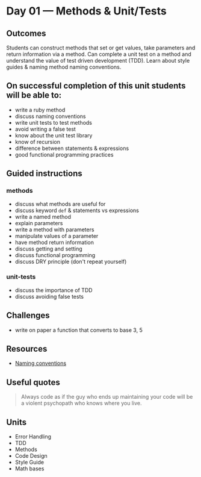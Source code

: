 # Day 01 — Methods & Unit/Tests
## Outcomes
Students can construct methods that set or get values, take parameters and return information via a method. Can complete a unit test on a method and understand the value of test driven development (TDD). Learn about style guides & naming method naming conventions.

## On successful completion of this unit students will be able to:
- write a ruby method
- discuss naming conventions
- write unit tests to test methods
- avoid writing a false test
- know about the unit test library
- know of recursion
- difference between statements & expressions
- good functional programming practices


## Guided instructions

### methods
- discuss what methods are useful for
- discuss keyword ```def``` & statements vs expressions
- write a named method 
- explain parameters
- write a method with parameters
- manipulate values of a parameter
- have method return information
- discuss getting and setting
- discuss functional programming
- discuss DRY principle (don't repeat yourself)

### unit-tests
- discuss the importance of TDD
- discuss avoiding false tests

## Challenges
- write on paper a function that converts to base 3, 5

## Resources
- [Naming conventions](https://en.wikipedia.org/wiki/Naming_convention_(programming))

## Useful quotes
> Always code as if the guy who ends up maintaining your code will be a violent psychopath who knows where you live.

## Units
- Error Handling 
- TDD
- Methods
- Code Design
- Style Guide
- Math bases